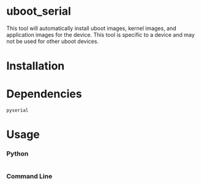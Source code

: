 # uboot_serial

This tool will automatically install uboot images, kernel images, and application images for the device.
This tool is specific to a device and may not be used for other uboot devices.

# Installation



# Dependencies

`pyserial`

# Usage

### Python

```python

```

### Command Line

